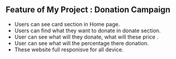## Feature of My Project : Donation Campaign
  * Users can see card section in Home page.
  * Users can find what they want to donate in donate section.
  * User can see what will they donate, what will these price .
  * User can see what will the percentage there donation.
  * These website full responisve for all device.

